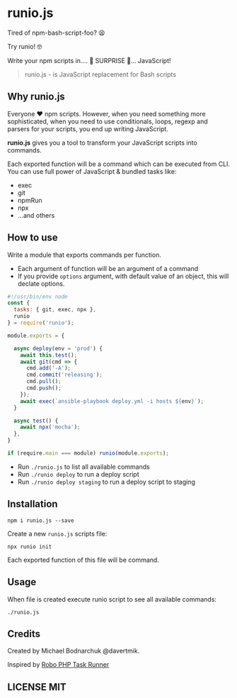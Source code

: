 # runio.js

Tired of npm-bash-script-foo? 😫

Try runio! 🤓

Write your npm scripts in.... 🎉 SURPRISE 🎉... JavaScript!

> runio.js - is JavaScript replacement for Bash scripts

## Why runio.js

Everyone ❤️ npm scripts. However, when you need something more sophisticated, 
when you need to use conditionals, loops, regexp and parsers for your scripts, you end up writing JavaScript.

**runio.js** gives you a tool to transform your JavaScript scripts into commands. 

Each exported function will be a command which can be executed from CLI.
You can use full power of JavaScript & bundled tasks like:

* exec
* git
* npmRun
* npx
* ...and others

## How to use

Write a module that exports commands per function. 

* Each argument of function will be an argument of a command
* If you provide `options` argument, with default value of an object, this will declate options.

```js
#!/usr/bin/env node
const {
  tasks: { git, exec, npx },
  runio
} = require('runio');

module.exports = {

  async deploy(env = 'prod') {
    await this.test();
    await git(cmd => {
      cmd.add('-A');
      cmd.commit('releasing');
      cmd.pull();
      cmd.push();      
    });
    await exec(`ansible-playbook deploy.yml -i hosts ${env}`);
  }

  async test() {
    await npx('mocha');
  },
}

if (require.main === module) runio(module.exports);
```

* Run `./runio.js` to list all available commands
* Run `./runio deploy` to run a deploy script
* Run `./runio deploy staging` to run a deploy script to staging

## Installation

```
npm i runio.js --save
```

Create a new `runio.js` scripts file:

```
npx runio init
```

Each exported function of this file will be command.

## Usage

When file is created execute runio script to see all available commands: 

```
./runio.js
```

## Credits

Created by Michael Bodnarchuk @davertmik.

Inspired by [Robo PHP Task Runner](https://robo.li)

## LICENSE MIT